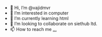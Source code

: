 - 👋 Hi, I’m @vajidmvr
- 👀 I’m interested in computer
- 🌱 I’m currently learning html
- 💞️ I’m looking to collaborate on siethub ltd.
- 📫 How to reach me [...
](https://www.instagram.com/vajid.___x/)
<!---
vajidmvr/vajidmvr is a ✨ special ✨ repository because its `README.md` (this file) appears on your GitHub profile.
You can click the Preview link to take a look at your changes.
--->

